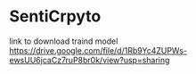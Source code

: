 # SentiCrpyto



link to download traind model     https://drive.google.com/file/d/1Rb9Yc4ZUPWs-ewsUU6jcaCz7ruP8br0k/view?usp=sharing
